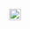 [<img alt="Deploy" src="https://www.herokucdn.com/deploy/button.png" height="21">](https://dashboard.heroku.com/new?button-url=https://github.com/stackvendor/back&template=https://github.com/stackvendor/back)